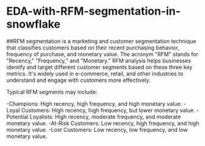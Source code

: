 # EDA-with-RFM-segmentation-in-snowflake

##RFM segmentation is a marketing and customer segmentation technique that classifies customers based on their recent purchasing behavior, frequency of purchase, and monetary value. The acronym "RFM" stands for "Recency," "Frequency," and "Monetary." RFM analysis helps businesses identify and target different customer segments based on these three key metrics. It's widely used in e-commerce, retail, and other industries to understand and engage with customers more effectively.

Typical RFM segments may include:

-Champions: High recency, high frequency, and high monetary value.
-Loyal Customers: High recency, high frequency, but lower monetary value.
-Potential Loyalists: High recency, moderate frequency, and moderate monetary value.
-At-Risk Customers: Low recency, high frequency, and high monetary value.
-Lost Customers: Low recency, low frequency, and low monetary value.
